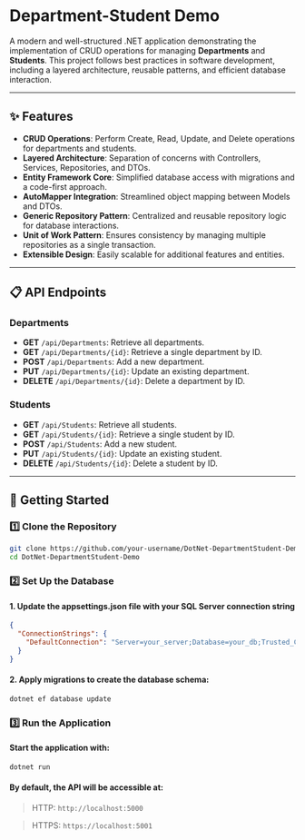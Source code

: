 # Department-Student Demo

A modern and well-structured .NET application demonstrating the implementation of CRUD operations for managing **Departments** and **Students**. This project follows best practices in software development, including a layered architecture, reusable patterns, and efficient database interaction.

---

## ✨ Features
- **CRUD Operations**: Perform Create, Read, Update, and Delete operations for departments and students.
- **Layered Architecture**: Separation of concerns with Controllers, Services, Repositories, and DTOs.
- **Entity Framework Core**: Simplified database access with migrations and a code-first approach.
- **AutoMapper Integration**: Streamlined object mapping between Models and DTOs.
- **Generic Repository Pattern**: Centralized and reusable repository logic for database interactions.
- **Unit of Work Pattern**: Ensures consistency by managing multiple repositories as a single transaction.
- **Extensible Design**: Easily scalable for additional features and entities.

---

## 📋 API Endpoints

### Departments
- **GET** `/api/Departments`: Retrieve all departments.
- **GET** `/api/Departments/{id}`: Retrieve a single department by ID.
- **POST** `/api/Departments`: Add a new department.
- **PUT** `/api/Departments/{id}`: Update an existing department.
- **DELETE** `/api/Departments/{id}`: Delete a department by ID.

### Students
- **GET** `/api/Students`: Retrieve all students.
- **GET** `/api/Students/{id}`: Retrieve a single student by ID.
- **POST** `/api/Students`: Add a new student.
- **PUT** `/api/Students/{id}`: Update an existing student.
- **DELETE** `/api/Students/{id}`: Delete a student by ID.

---

## 🚀 Getting Started

### 1️⃣ Clone the Repository
```bash
git clone https://github.com/your-username/DotNet-DepartmentStudent-Demo.git
cd DotNet-DepartmentStudent-Demo
```

### 2️⃣ Set Up the Database
#### 1. Update the appsettings.json file with your SQL Server connection string
```json
{
  "ConnectionStrings": {
    "DefaultConnection": "Server=your_server;Database=your_db;Trusted_Connection=True;"
  }
}
```

#### 2. Apply migrations to create the database schema:
```bash
dotnet ef database update
```

### 3️⃣ Run the Application
#### Start the application with:
```bash
dotnet run
```

#### By default, the API will be accessible at:

> HTTP:  ```http://localhost:5000 ```

> HTTPS: ```https://localhost:5001```
